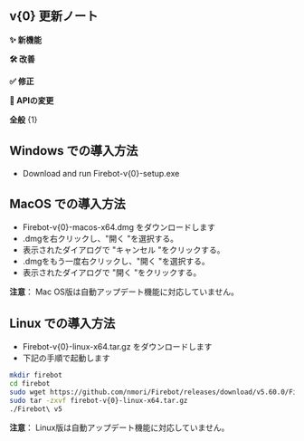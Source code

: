 ## v{0} 更新ノート

**✨ 新機能**

**🛠️ 改善**

**✅ 修正**

**🔗 APIの変更**

**全般**
{1}

## Windows での導入方法
- Download and run Firebot-v{0}-setup.exe

## MacOS での導入方法
- Firebot-v{0}-macos-x64.dmg をダウンロードします
- .dmgを右クリックし、"開く "を選択する。
- 表示されたダイアログで "キャンセル "をクリックする。
- .dmgをもう一度右クリックし、"開く "を選択する。
- 表示されたダイアログで "開く "をクリックする。

**注意**： Mac OS版は自動アップデート機能に対応していません。

## Linux での導入方法
- Firebot-v{0}-linux-x64.tar.gz をダウンロードします
- 下記の手順で起動します
```bash
mkdir firebot
cd firebot
sudo wget https://github.com/nmori/Firebot/releases/download/v5.60.0/Firebot-v{0}-linux-x64.tar.gz
sudo tar -zxvf firebot-v{0}-linux-x64.tar.gz
./Firebot\ v5
```

**注意**： Linux版は自動アップデート機能に対応していません。
